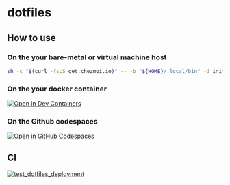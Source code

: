 # dotfiles

## How to use

### On the your bare-metal or virtual machine host

```bash
sh -c "$(curl -fsLS get.chezmoi.io)" -- -b "${HOME}/.local/bin" -d init --apply curledupfox
```

### On the your docker container

[![Open in Dev Containers](https://img.shields.io/static/v1?label=Dev%20Containers&message=Open&color=blue&logo=visualstudiocode)](https://vscode.dev/redirect?url=vscode://ms-vscode-remote.remote-containers/cloneInVolume?url=https://github.com/curledupfox/dotfiles)

### On the Github codespaces

[![Open in GitHub Codespaces](https://github.com/codespaces/badge.svg)](https://codespaces.new/curledupfox/dotfiles)

## CI

[![test_dotfiles_deployment](https://github.com/curledupfox/dotfiles/actions/workflows/test_dotfiles_deployment.yaml/badge.svg)](https://github.com/curledupfox/dotfiles/actions/workflows/test_dotfiles_deployment.yaml)
